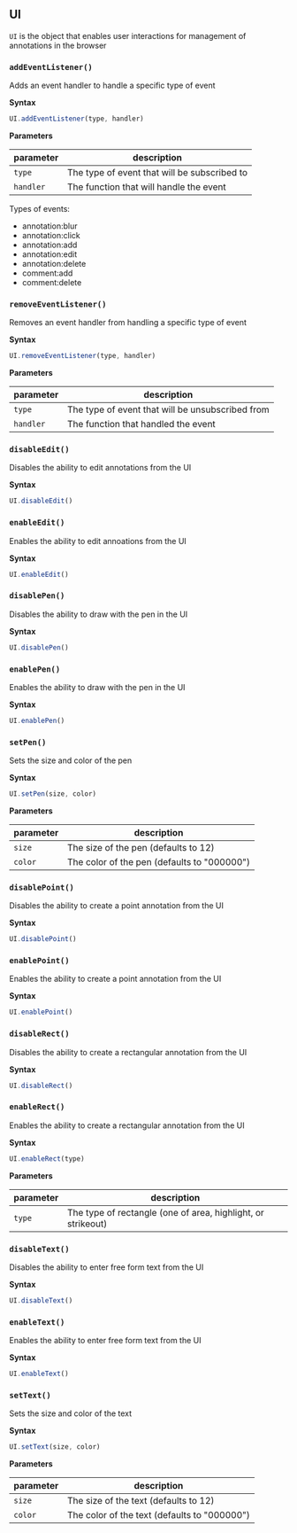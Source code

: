 ## UI

`UI` is the object that enables user interactions for management of annotations in the browser

### `addEventListener()`
Adds an event handler to handle a specific type of event

__Syntax__

```js
UI.addEventListener(type, handler)
```

__Parameters__

| parameter | description |
|---|---|
| `type` | The type of event that will be subscribed to |
| `handler` | The function that will handle the event |

Types of events:

- annotation:blur
- annotation:click
- annotation:add
- annotation:edit
- annotation:delete
- comment:add
- comment:delete


### `removeEventListener()`
Removes an event handler from handling a specific type of event

__Syntax__

```js
UI.removeEventListener(type, handler)
```

__Parameters__

| parameter | description |
|---|---|
| `type` | The type of event that will be unsubscribed from  |
| `handler` | The function that handled the event |


### `disableEdit()`
Disables the ability to edit annotations from the UI

__Syntax__

```js
UI.disableEdit()
```


### `enableEdit()`
Enables the ability to edit annoations from the UI

__Syntax__

```js
UI.enableEdit()
```


### `disablePen()`
Disables the ability to draw with the pen in the UI

__Syntax__

```js
UI.disablePen()
```


### `enablePen()`
Enables the ability to draw with the pen in the UI

__Syntax__

```js
UI.enablePen()
```


### `setPen()`
Sets the size and color of the pen

__Syntax__

```js
UI.setPen(size, color)
```

__Parameters__

| parameter | description |
|---|---|
| `size` | The size of the pen (defaults to 12) |
| `color` | The color of the pen (defaults to "000000") |


### `disablePoint()`
Disables the ability to create a point annotation from the UI

__Syntax__

```js
UI.disablePoint()
```


### `enablePoint()`
Enables the ability to create a point annotation from the UI

__Syntax__

```js
UI.enablePoint()
```


### `disableRect()`
Disables the ability to create a rectangular annotation from the UI

__Syntax__

```js
UI.disableRect()
```


### `enableRect()`
Enables the ability to create a rectangular annotation from the UI

__Syntax__

```js
UI.enableRect(type)
```

__Parameters__

| parameter | description |
|---|---|
| `type` | The type of rectangle (one of area, highlight, or strikeout) |


### `disableText()`
Disables the ability to enter free form text from the UI

__Syntax__

```js
UI.disableText()
```


### `enableText()`
Enables the ability to enter free form text from the UI

__Syntax__

```js
UI.enableText()
```


### `setText()`
Sets the size and color of the text

__Syntax__

```js
UI.setText(size, color)
```

__Parameters__

| parameter | description |
|---|---|
| `size` | The size of the text (defaults to 12) |
| `color` | The color of the text (defaults to "000000") |


